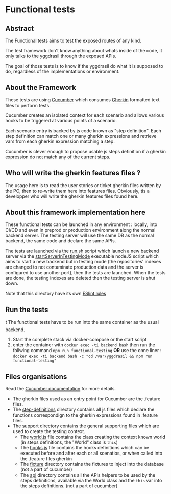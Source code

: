 # Functional tests

## Abstract

The Functional tests aims to test the exposed routes of any kind. 

The test framework don't know anything about whats inside of the code, 
it only talks to the yggdrasil through the exposed APIs.

The goal of those tests is to know if the yggdrasil do what it is supposed to do, regardless of the implementations or 
environment.

## About the Framework

These tests are using [Cucumber](https://github.com/cucumber/cucumber-js) which consumes [Gherkin](https://cucumber.io/docs/gherkin/) formatted text 
files to perform tests.

Cucumber creates an isolated context for each scenario and allows various hooks to be triggered 
at various points of a scenario.

Each scenario entry is backed by js code known as "step definition". Each step definition can match one or many gherkin 
expressions and retrieve vars from each gherkin expression matching a step.

Cucumber is clever enough to propose usable js steps definition if a gherkin expression do not match any of 
the current steps.

## Who will write the gherkin features files ?

The usage here is to read the user stories or ticket gherkin files written by the PO, then to re-write them here into 
features files. Obviously, tis a developper who will write the gherkin features files found here.

## About this framework implementation here

These functional tests can be launched in any environment : locally, into CI/CD and even in preprod 
or production environment along the normal backend server. The testing server will use the same DB as 
the normal backend, the same code and declare the same APIs.

The tests are launched via the [run.sh](./run.sh) script which launch a new backend server via 
the [startServerInTestingMode](./startServerInTestingMode) executable nodeJS script which aims to start a new backend 
but in testing mode (the repositories' indexes are changed to not contaminate production data and the server is 
configured to use another port), then the tests are launched. When the tests are done, the testing indexes are deleted 
then the testing server is shut down.

Note that this directory have its own [ESlint rules](./.eslintrc)

## Run the tests

:exclamation: The functional tests have to be run into the same container as the usual backend.

1. Start the complete stack via docker-compose or the start script
2. enter the container with `docker exec -ti backend bash` then run the follwing command `npm run functional-testing` 
**OR** 
use the onne liner : `docker exec -ti backend bash -c "cd /var/yggdrasil && npm run functional-testing"`

## Files organisations

Read the [Cucumber documentation](https://github.com/cucumber/cucumber-js/tree/master/docs) for more details.

- The gherkin files used as an entry point for Cucumber are the .feature files.
- The [step-definitions](./step-definitions) directory contains all js files which declare the functions correspondign 
to the gherkin expressions found in .feature files. 
- The [support](./support) directory contains the general supporting files which are used to create the testing context.
  - The [world.js](./support/world.js) file contains the class creating the context known world (in steps definitions, 
  the "World" class is `this`)
  - The [hooks.js](./support/hooks.js) file contains the hooks definitions which can be executed before and after each 
  or all scenatios, or when called into the .feature files gherkin
  - The [fixture](./support/fixtures) directory contains the fixtures to inject into the database 
  (not a part of cucumber)
  - The [api](./support/api) directory contains all the APIs helpers to be used by the steps definitions, available via 
  the World class and the `this` var into the steps definitions. (not a part of cucumber)